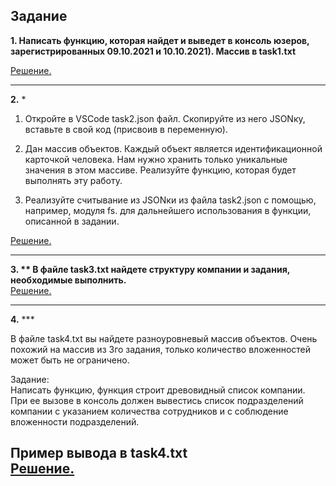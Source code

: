 ## Задание ##

**1. Написать функцию, которая найдет и выведет в консоль юзеров, зарегистрированных 09.10.2021 и 10.10.2021). Массив в task1.txt**  

<a href = "https://github.com/AYaskuld/JavaScript/blob/main/HW3_JS/hw3_1.js">Решение.</a>

---
**2.** *  

1) Откройте в VSCode task2.json файл. Скопируйте из него JSONку, вставьте в свой код (присвоив в переменную).  

2) Дан массив объектов. Каждый объект является идентификационной карточкой человека. Нам нужно хранить только уникальные значения в этом массиве. Реализуйте функцию, которая будет выполнять эту работу.  

3) Реализуйте считывание из JSONки из файла task2.json с помощью, например, модуля fs. для дальнейшего использования в функции, описанной в задании.  

<a href = "https://github.com/AYaskuld/JavaScript/blob/main/HW3_JS/hw3_2.js">Решение.</a>  

---
**3. ** В файле task3.txt найдете структуру компании и задания, необходимые выполнить.**  
<a href = "https://github.com/AYaskuld/JavaScript/blob/main/HW3_JS/hw3_3.js">Решение.</a>  

---
**4.** ***  

В файле task4.txt вы найдете разноуровневый массив объектов. Очень похожий на массив из 3го задания, только количество вложенностей может быть не ограничено.  

Задание:  
Написать функцию, функция строит древовидный список компании.  
При ее вызове в консоль должен вывестись список подразделений компании с указанием количества сотрудников и с соблюдение вложенности подразделений.  

Пример вывода в task4.txt  
<a href = "https://github.com/AYaskuld/JavaScript/blob/main/HW3_JS/hw3_4.js">Решение.</a>
---
